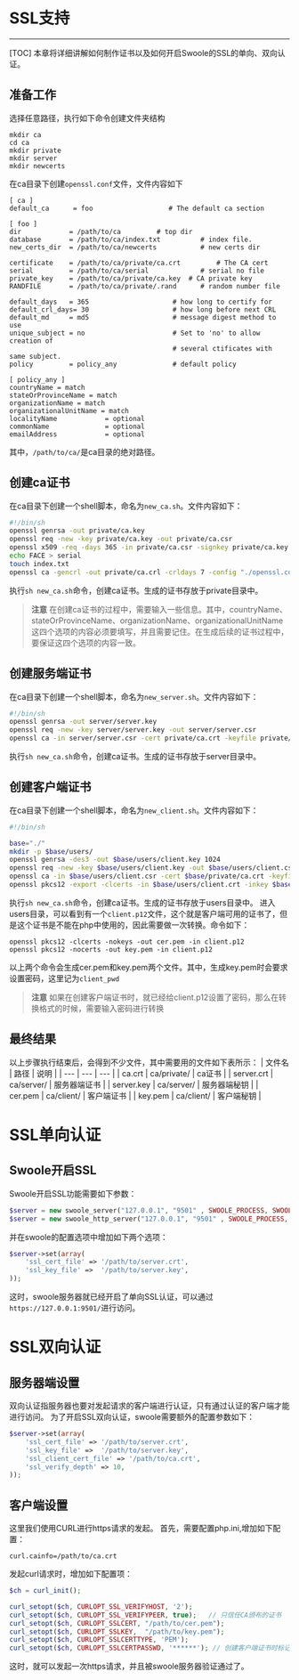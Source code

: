 # SSL支持

---
[TOC]
本章将详细讲解如何制作证书以及如何开启Swoole的SSL的单向、双向认证。

## 准备工作
选择任意路径，执行如下命令创建文件夹结构

```shell
mkdir ca
cd ca
mkdir private
mkdir server
mkdir newcerts
```

在ca目录下创建`openssl.conf`文件，文件内容如下
```
[ ca ]  
default_ca      = foo                   # The default ca section  
   
[ foo ]  
dir            = /path/to/ca         # top dir  
database       = /path/to/ca/index.txt          # index file.  
new_certs_dir  = /path/to/ca/newcerts           # new certs dir  
   
certificate    = /path/to/ca/private/ca.crt         # The CA cert  
serial         = /path/to/ca/serial             # serial no file  
private_key    = /path/to/ca/private/ca.key  # CA private key  
RANDFILE       = /path/to/ca/private/.rand      # random number file  
   
default_days   = 365                     # how long to certify for  
default_crl_days= 30                     # how long before next CRL  
default_md     = md5                     # message digest method to use  
unique_subject = no                      # Set to 'no' to allow creation of  
                                         # several ctificates with same subject.  
policy         = policy_any              # default policy  
   
[ policy_any ]  
countryName = match  
stateOrProvinceName = match  
organizationName = match  
organizationalUnitName = match  
localityName            = optional  
commonName              = optional  
emailAddress            = optional
```

其中，`/path/to/ca/`是ca目录的绝对路径。

## 创建ca证书

在ca目录下创建一个shell脚本，命名为`new_ca.sh`。文件内容如下：
```bash
#!/bin/sh  
openssl genrsa -out private/ca.key  
openssl req -new -key private/ca.key -out private/ca.csr  
openssl x509 -req -days 365 -in private/ca.csr -signkey private/ca.key -out private/ca.crt  
echo FACE > serial  
touch index.txt  
openssl ca -gencrl -out private/ca.crl -crldays 7 -config "./openssl.conf"
```

执行`sh new_ca.sh`命令，创建ca证书。生成的证书存放于private目录中。

> **注意**
在创建ca证书的过程中，需要输入一些信息。其中，countryName、stateOrProvinceName、organizationName、organizationalUnitName这四个选项的内容必须要填写，并且需要记住。在生成后续的证书过程中，要保证这四个选项的内容一致。

## 创建服务端证书
在ca目录下创建一个shell脚本，命名为`new_server.sh`。文件内容如下：
```bash
#!/bin/sh  
openssl genrsa -out server/server.key  
openssl req -new -key server/server.key -out server/server.csr  
openssl ca -in server/server.csr -cert private/ca.crt -keyfile private/ca.key -out server/server.crt -config "./openssl.conf"  
```
执行`sh new_ca.sh`命令，创建ca证书。生成的证书存放于server目录中。

## 创建客户端证书
在ca目录下创建一个shell脚本，命名为`new_client.sh`。文件内容如下：
```bash
#!/bin/sh  

base="./"  
mkdir -p $base/users/  
openssl genrsa -des3 -out $base/users/client.key 1024  
openssl req -new -key $base/users/client.key -out $base/users/client.csr  
openssl ca -in $base/users/client.csr -cert $base/private/ca.crt -keyfile $base/private/ca.key -out $base/users/client.crt -config "./openssl.conf"  
openssl pkcs12 -export -clcerts -in $base/users/client.crt -inkey $base/users/client.key -out $base/users/client.p12  
```
执行`sh new_ca.sh`命令，创建ca证书。生成的证书存放于users目录中。
进入users目录，可以看到有一个`client.p12`文件，这个就是客户端可用的证书了，但是这个证书是不能在php中使用的，因此需要做一次转换。命令如下：

```shell
openssl pkcs12 -clcerts -nokeys -out cer.pem -in client.p12
openssl pkcs12 -nocerts -out key.pem -in client.p12
```
以上两个命令会生成cer.pem和key.pem两个文件。其中，生成key.pem时会要求设置密码，这里记为`client_pwd`

> **注意**
如果在创建客户端证书时，就已经给client.p12设置了密码，那么在转换格式的时候，需要输入密码进行转换

## 最终结果
以上步骤执行结束后，会得到不少文件，其中需要用的文件如下表所示：
| 文件名 | 路径 | 说明 |
| --- | --- | --- |
| ca.crt | ca/private/ | ca证书 |
| server.crt | ca/server/ | 服务器端证书 |
| server.key | ca/server/ | 服务器端秘钥 |
| cer.pem | ca/client/ | 客户端证书 |
| key.pem | ca/client/ | 客户端秘钥 |

# SSL单向认证

## Swoole开启SSL
Swoole开启SSL功能需要如下参数：

```php
$server = new swoole_server("127.0.0.1", "9501" , SWOOLE_PROCESS, SWOOLE_SOCK_TCP | SWOOLE_SSL );
$server = new swoole_http_server("127.0.0.1", "9501" , SWOOLE_PROCESS, SWOOLE_SOCK_TCP | SWOOLE_SSL );
```
并在swoole的配置选项中增加如下两个选项：

```php
$server->set(array(
    'ssl_cert_file' => '/path/to/server.crt',
    'ssl_key_file' =>  '/path/to/server.key',
));
```

这时，swoole服务器就已经开启了单向SSL认证，可以通过`https://127.0.0.1:9501/`进行访问。

# SSL双向认证

## 服务器端设置
双向认证指服务器也要对发起请求的客户端进行认证，只有通过认证的客户端才能进行访问。
为了开启SSL双向认证，swoole需要额外的配置参数如下：

```php
$server->set(array(
    'ssl_cert_file' => '/path/to/server.crt',
    'ssl_key_file' =>  '/path/to/server.key',
    'ssl_client_cert_file' => '/path/to/ca.crt',
    'ssl_verify_depth' => 10,
));
```

## 客户端设置
这里我们使用CURL进行https请求的发起。
首先，需要配置php.ini,增加如下配置：

```
curl.cainfo=/path/to/ca.crt
```

发起curl请求时，增加如下配置项：
```php
$ch = curl_init();

curl_setopt($ch, CURLOPT_SSL_VERIFYHOST, '2'); 
curl_setopt($ch, CURLOPT_SSL_VERIFYPEER, true);   // 只信任CA颁布的证书
curl_setopt($ch, CURLOPT_SSLCERT, "/path/to/cer.pem");
curl_setopt($ch, CURLOPT_SSLKEY,  "/path/to/key.pem");
curl_setopt($ch, CURLOPT_SSLCERTTYPE, 'PEM');
curl_setopt($ch, CURLOPT_SSLCERTPASSWD, '******'); // 创建客户端证书时标记的client_pwd密码
```

这时，就可以发起一次https请求，并且被swoole服务器验证通过了。





